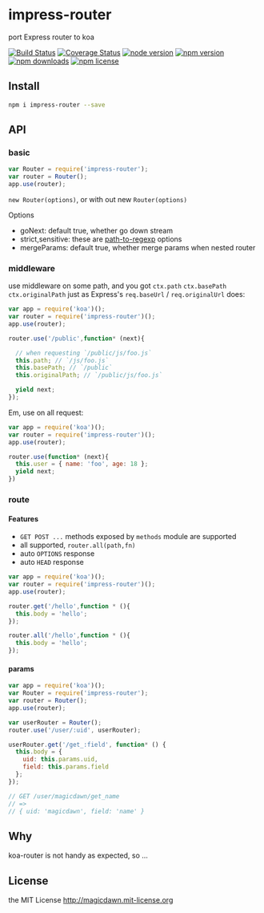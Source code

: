 # impress-router
port Express router to koa

[![Build Status](https://travis-ci.org/magicdawn/impress-router.svg)](https://travis-ci.org/magicdawn/impress-router)
[![Coverage Status](https://coveralls.io/repos/magicdawn/impress-router/badge.svg?branch=master)](https://coveralls.io/github/magicdawn/impress-router?branch=master)
[![node version](https://img.shields.io/node/v/impress-router.svg)](https://www.npmjs.com/package/impress-router)
[![npm version](https://img.shields.io/npm/v/impress-router.svg)](https://www.npmjs.com/package/impress-router)
[![npm downloads](https://img.shields.io/npm/dm/impress-router.svg)](https://www.npmjs.com/package/impress-router)
[![npm license](https://img.shields.io/npm/l/impress-router.svg)](http://magicdawn.mit-license.org)

## Install
```sh
npm i impress-router --save
```

## API

### basic

```js
var Router = require('impress-router');
var router = Router();
app.use(router);
```

`new Router(options)`, or with out new `Router(options)`

Options

- goNext: default true, whether go down stream
- strict,sensitive: these are [path-to-regexp](https://github.com/pillarjs/path-to-regexp) options
- mergeParams: default true, whether merge params when nested router


### middleware

use middleware on some path, and you got `ctx.path` `ctx.basePath` `ctx.originalPath`
just as Express's `req.baseUrl` / `req.originalUrl` does:

```js
var app = require('koa')();
var router = require('impress-router')();
app.use(router);

router.use('/public',function* (next){

  // when requesting `/public/js/foo.js`
  this.path; // `/js/foo.js`
  this.basePath; // `/public`
  this.originalPath; // `/public/js/foo.js`

  yield next;
});

```

Em, use on all request:

```js
var app = require('koa')();
var router = require('impress-router')();
app.use(router);

router.use(function* (next){
  this.user = { name: 'foo', age: 18 };
  yield next;
})
```

### route

#### Features

- `GET POST ...` methods exposed by `methods` module are supported
- all supported, `router.all(path,fn)`
- auto `OPTIONS` response
- auto `HEAD` response


```js
var app = require('koa')();
var router = require('impress-router')();
app.use(router);

router.get('/hello',function * (){
  this.body = 'hello';
});

router.all('/hello',function * (){
  this.body = 'hello';
});
```

#### params

```js
var app = require('koa')();
var Router = require('impress-router');
var router = Router();
app.use(router);

var userRouter = Router();
router.use('/user/:uid', userRouter);

userRouter.get('/get_:field', function* () {
  this.body = {
    uid: this.params.uid,
    field: this.params.field
  };
});

// GET /user/magicdawn/get_name
// =>
// { uid: 'magicdawn', field: 'name' }
```

## Why
koa-router is not handy as expected, so ...

## License
the MIT License http://magicdawn.mit-license.org